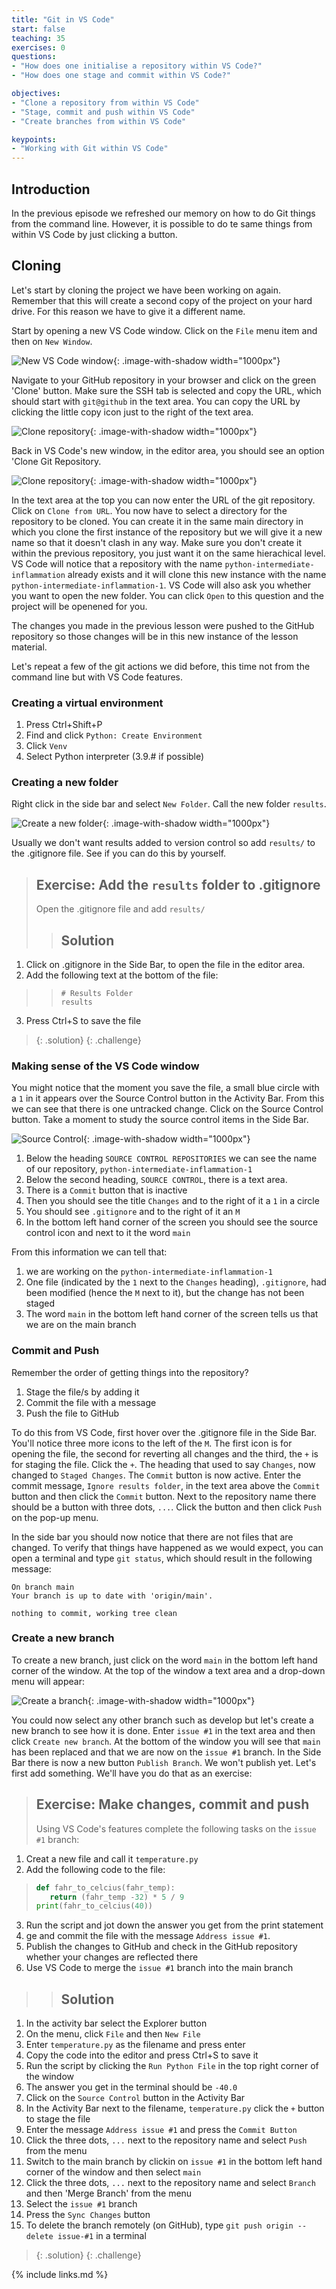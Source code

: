 ```yaml
---
title: "Git in VS Code"
start: false
teaching: 35
exercises: 0
questions:
- "How does one initialise a repository within VS Code?"
- "How does one stage and commit within VS Code?"

objectives:
- "Clone a repository from within VS Code"
- "Stage, commit and push within VS Code"
- "Create branches from within VS Code"

keypoints:
- "Working with Git within VS Code"
---
```


## Introduction
In the previous episode we refreshed our memory on how to do Git things from the command line. However, it is possible to do 
te same things from within VS Code by just clicking a button.

## Cloning
Let's start by cloning the project we have been working on again. Remember that this will create a second copy of the project 
on your hard drive. For this reason we have to give it a different name.

Start by opening a new VS Code window. Click on the `File` menu item and then on `New Window`.

![New VS Code window](../fig/vsc/21_new_window.png){: .image-with-shadow width="1000px"}

Navigate to your GitHub repository in your browser and click on the green 'Clone' button. Make sure the SSH tab is selected 
and copy the URL, which should start with `git@github` in the text area. You can copy the URL by clicking the little copy 
icon just to the right of the text area.

![Clone repository](../fig/vsc/clone_repository.png){: .image-with-shadow width="1000px"}

Back in VS Code's new window, in the editor area, you should see an option 'Clone Git Repository.

![Clone repository](../fig/vsc/22_clone_repository.png){: .image-with-shadow width="1000px"}

In the text area at the top you can now enter the URL of the git repository. Click on `Clone from URL`. You now have to select a 
directory for the repository to be cloned. You can create it in the same main directory in which you clone the first instance 
of the repository but we will give it a new name so that it doesn't clash in any way. Make sure you don't create it within the previous 
repository, you just want it on the same hierachical level. VS Code will notice that a repository with the name `python-intermediate-inflammation`
already exists and it will clone this new instance with the name `python-intermediate-inflammation-1`. VS Code will also ask you whether
you want to open the new folder. You can click `Open` to this question and the project will be openened for you.

The changes you made in the previous lesson were pushed to the GitHub repository so those changes will be in this
new instance of the lesson material. 

Let's repeat a few of the git actions we did before, this time not from the command line but with VS Code features.

### Creating a virtual environment

1. Press Ctrl+Shift+P
2. Find and click `Python: Create Environment`
3. Click `Venv`
4. Select Python interpreter (3.9.# if possible)

### Creating a new folder

Right click in the side bar and select `New Folder`. Call the new folder `results`. 

![Create a new folder](../fig/vsc/23_create_folder.png){: .image-with-shadow width="1000px"}

Usually we don't want results added to
version control so add `results/` to the .gitignore file. See if you can do this by yourself.

> ## Exercise: Add the `results` folder to .gitignore
> Open the .gitignore file and add `results/`
> > ## Solution
1. Click on .gitignore in the Side Bar, to open the file in the editor area.
2. Add the following text at the bottom of the file:
> > ```
> > # Results Folder
> > results
> > ```
3. Press Ctrl+S to save the file
> {: .solution}
{: .challenge}

### Making sense of the VS Code window

You might notice that the moment you save the file, a small blue circle with a `1` in it appears over the Source Control 
button in the Activity Bar. From this we can see that there is one untracked change. Click on the Source Control button. 
Take a moment to study the source control items in the Side Bar.

![Source Control](../fig/vsc/24_source_control.png){: .image-with-shadow width="1000px"}

1. Below the heading `SOURCE CONTROL REPOSITORIES` we can see the name of our repository, `python-intermediate-inflammation-1`
2. Below the second heading, `SOURCE CONTROL`, there is a text area.
3. There is a `Commit` button that is inactive
4. Then you should see the title `Changes` and to the right of it a `1` in a circle
5. You should see `.gitignore` and to the right of it an `M`
6. In the bottom left hand corner of the screen you should see the source control icon and next to it the word `main`

From this information we can tell that:

1. we are working on the `python-intermediate-inflammation-1`
2. One file (indicated by the `1` next to the `Changes` heading), `.gitignore`, had been modified (hence the `M` next to it), 
but the change has not been staged
3. The word `main` in the bottom left hand corner of the screen tells us that we are on the main branch

### Commit and Push

Remember the order of getting things into the repository?
1. Stage the file/s by adding it
2. Commit the file with a message
3. Push the file to GitHub

To do this from VS Code, first hover over the .gitignore file in the Side Bar. You'll notice three more icons to the left of the `M`. The first icon is for opening the file, the second for reverting all changes and the third, the `+` is for staging the file. Click the `+`. The heading that used to say `Changes`, now changed to `Staged Changes`. The `Commit` button is now active. Enter the commit message, `Ignore results folder`, in the text area above the `Commit` button and then click the `Commit` button. Next to the repository name there should be a button with three dots, `...`. Click the button and then click `Push` on the pop-up menu.

In the side bar you should now notice that there are not files that are changed. To verify that things have happened as we would expect, you can open 
a terminal and type `git status`, which should result in the following message:

```
On branch main
Your branch is up to date with 'origin/main'.

nothing to commit, working tree clean 
```

### Create a new branch

To create a new branch, just click on the word `main` in the bottom left hand corner of the window. At the top of the 
window a text area and a drop-down menu will appear:

![Create a branch](../fig/vsc/24_create_branch.png){: .image-with-shadow width="1000px"}

You could now select any other branch such as develop but let's create a new branch to see how it is done. Enter `issue #1` in the text area and then click `Create new branch`. At the bottom of the window you will see that `main` has been replaced and that we are now on the `issue #1` branch. In the Side Bar there is now a new button `Publish Branch`. We won't publish yet. Let's first add something. We'll have you do that as an exercise:

> ## Exercise: Make changes, commit and push
> Using VS Code's features complete the following tasks on the `issue #1` branch:
1. Creat a new file and call it `temperature.py`
2. Add the following code to the file:
> ```python
> def fahr_to_celcius(fahr_temp):
>    return (fahr_temp -32) * 5 / 9
> print(fahr_to_celcius(40))
> ```
3. Run the script and jot down the answer you get from the print statement 
4. ge and commit the file with the message `Address issue #1`.
6. Publish the changes to GitHub and check in the GitHub repository whether your changes are reflected there
7. Use VS Code to merge the `issue #1` branch into the main branch
> 
> > ## Solution
1. In the activity bar select the Explorer button
2. On the menu, click `File` and then `New File`
3. Enter `temperature.py` as the filename and press enter
4. Copy the code into the editor and press Ctrl+S to save it
5. Run the script by clicking the `Run Python File` in the top right corner of the window
6. The answer you get in the terminal should be `-40.0`
7. Click on the `Source Control` button in the Activity Bar
8. In the Activity Bar next to the filename, `temperature.py` click the `+` button to stage the file
9. Enter the message `Address issue #1` and press the `Commit Button`
10. Click the three dots, `...` next to the repository name and select `Push` from the menu
11. Switch to the main branch by clickin on `issue #1` in the bottom left hand corner of the window and then select `main`
12. Click the three dots, `...` next to the repository name and select `Branch` and then 'Merge Branch' from the menu
13. Select the `issue #1` branch
14. Press the `Sync Changes` button
15. To delete the branch remotely (on GitHub), type `git push origin --delete issue-#1` in a terminal
> {: .solution}
{: .challenge}



{% include links.md %}
